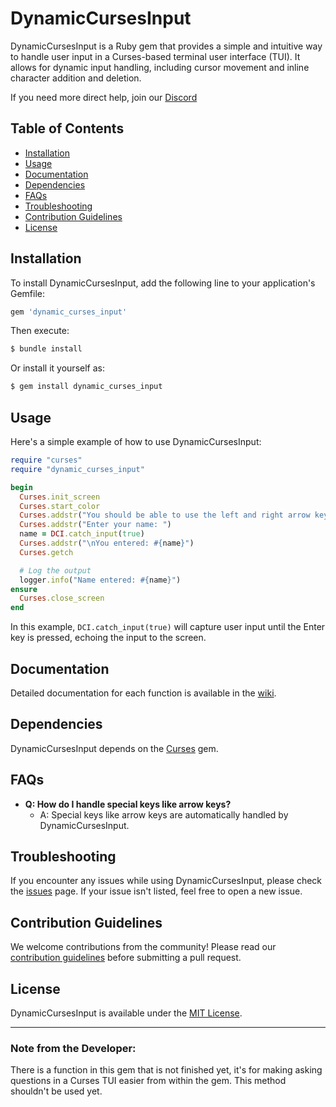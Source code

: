 # DynamicCursesInput

DynamicCursesInput is a Ruby gem that provides a simple and intuitive way to handle user input in a Curses-based terminal user interface (TUI). It allows for dynamic input handling, including cursor movement and inline character addition and deletion.

If you need more direct help, join our [Discord](https://discord.gg/SQeWBWS8v4)

## Table of Contents

- [Installation](#installation)
- [Usage](#usage)
- [Documentation](#documentation)
- [Dependencies](#dependencies)
- [FAQs](#faqs)
- [Troubleshooting](#troubleshooting)
- [Contribution Guidelines](#contribution-guidelines)
- [License](#license)

## Installation

To install DynamicCursesInput, add the following line to your application's Gemfile:

```ruby
gem 'dynamic_curses_input'
```

Then execute:

```bash
$ bundle install
```

Or install it yourself as:

```bash
$ gem install dynamic_curses_input
```

## Usage

Here's a simple example of how to use DynamicCursesInput:

```ruby
require "curses"
require "dynamic_curses_input"

begin
  Curses.init_screen
  Curses.start_color
  Curses.addstr("You should be able to use the left and right arrow keys to switch between characters in the line, and selectively edit them.\n")
  Curses.addstr("Enter your name: ")
  name = DCI.catch_input(true)
  Curses.addstr("\nYou entered: #{name}")
  Curses.getch

  # Log the output
  logger.info("Name entered: #{name}")
ensure
  Curses.close_screen
end
```

In this example, `DCI.catch_input(true)` will capture user input until the Enter key is pressed, echoing the input to the screen.

## Documentation

Detailed documentation for each function is available in the [wiki](https://github.com/Pixelated-Studios/dynamic_curses_input/wiki).

## Dependencies

DynamicCursesInput depends on the [Curses](https://github.com/ruby/curses) gem.

## FAQs

- **Q: How do I handle special keys like arrow keys?**
  - A: Special keys like arrow keys are automatically handled by DynamicCursesInput.

## Troubleshooting

If you encounter any issues while using DynamicCursesInput, please check the [issues](https://github.com/yourusername/dynamic_curses_input/issues) page. If your issue isn't listed, feel free to open a new issue.

## Contribution Guidelines

We welcome contributions from the community! Please read our [contribution guidelines](CONTRIBUTING.md) before submitting a pull request.

## License

DynamicCursesInput is available under the [MIT License](LICENSE.txt).

---

### Note from the Developer: 

There is a function in this gem that is not finished yet, it's for making asking questions in a Curses TUI easier from within the gem. This method shouldn't be used yet.
